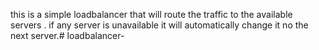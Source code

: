 this is a simple loadbalancer that will route the traffic to the available servers .
if any server is unavailable it will automatically change it no the next server.# loadbalancer-
